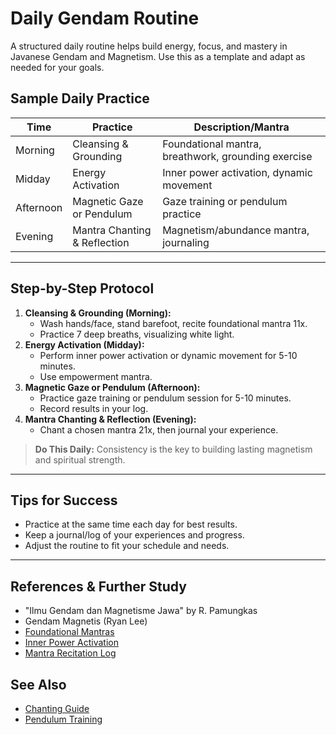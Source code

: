 # Daily Gendam Routine

A structured daily routine helps build energy, focus, and mastery in Javanese Gendam and Magnetism. Use this as a template and adapt as needed for your goals.

## Sample Daily Practice
| Time         | Practice                        | Description/Mantra                                      |
|--------------|----------------------------------|---------------------------------------------------------|
| Morning      | Cleansing & Grounding           | Foundational mantra, breathwork, grounding exercise     |
| Midday       | Energy Activation               | Inner power activation, dynamic movement                |
| Afternoon    | Magnetic Gaze or Pendulum       | Gaze training or pendulum practice                     |
| Evening      | Mantra Chanting & Reflection    | Magnetism/abundance mantra, journaling                 |

---

## Step-by-Step Protocol
1. **Cleansing & Grounding (Morning):**
   - Wash hands/face, stand barefoot, recite foundational mantra 11x.
   - Practice 7 deep breaths, visualizing white light.
2. **Energy Activation (Midday):**
   - Perform inner power activation or dynamic movement for 5-10 minutes.
   - Use empowerment mantra.
3. **Magnetic Gaze or Pendulum (Afternoon):**
   - Practice gaze training or pendulum session for 5-10 minutes.
   - Record results in your log.
4. **Mantra Chanting & Reflection (Evening):**
   - Chant a chosen mantra 21x, then journal your experience.

> **Do This Daily:**
> Consistency is the key to building lasting magnetism and spiritual strength.

---

## Tips for Success
- Practice at the same time each day for best results.
- Keep a journal/log of your experiences and progress.
- Adjust the routine to fit your schedule and needs.

---

## References & Further Study
- "Ilmu Gendam dan Magnetisme Jawa" by R. Pamungkas
- Gendam Magnetis (Ryan Lee)
- [Foundational Mantras](../05_mantras/foundational_mantras.md)
- [Inner Power Activation](inner_power_activation.md)
- [Mantra Recitation Log](../05_mantras/mantra_recitation_log.md)

## See Also
- [Chanting Guide](../05_mantras/chanting_guide.md)
- [Pendulum Training](pendulum_training.md)
